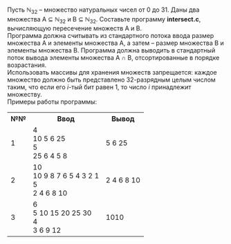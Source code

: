 <p>Пусть ℕ<sub>32</sub> – множество натуральных чисел от 0 до 31. Даны два множества A ⊆ ℕ<sub>32</sub> и B ⊆ ℕ<sub>32</sub>. Составьте программу <strong>intersect.c</strong>, вычисляющую пересечение множеств A и B.<br>
Программа должна считывать из стандартного потока ввода размер множества A и элементы множества A, а затем – размер множества B и элементы множества B. Программа должна выводить в стандартный поток вывода элементы множества A ∩ B, отсортированные в порядке возрастания.<br>
Использовать массивы для хранения множеств запрещается: каждое множество должно быть представлено 32-разрядным целым числом таким, что если его <em>i</em>-тый бит равен 1, то число <em>i</em> принадлежит множеству.<br>
Примеры работы программы:</p>
<table class="tg">
  <tr>
    <th class="tg-0pky">№№</th>
    <th class="tg-0pky">Ввод</th>
    <th class="tg-0pky">Вывод</th>
  </tr>
  <tr>
    <td class="tg-0pky">1</td>
    <td class="tg-0pky">4 <br>10 5 6 25 <br>5 <br>25 6 4 5 8</td>
    <td class="tg-0pky">5 6 25</td>
  </tr>
  <tr>
    <td class="tg-0pky">2</td>
    <td class="tg-0pky">10<br>10 9 8 7 6 5 4 3 2 1 <br>5 <br>2 4 6 8 10</td>
    <td class="tg-0pky">2 4 6 8 10</td>
  </tr>
  <tr>
    <td class="tg-0pky">3</td>
    <td class="tg-0pky">6 <br>5 10 15 20 25 30 <br>4 <br>3 6 9 12</td>
    <td class="tg-0pky">1010</td>
  </tr>
</table>
